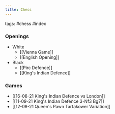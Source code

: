 ```yaml
---
title: Chess
---
```


tags: #chess #index 


### Openings
- White
	- [[Vienna Game]]
	- [[English Opening]]
- Black
	- [[Pirc Defence]]
	- [[King's Indian Defence]]

### Games
- [[16-08-21 King's Indian Defence vs London]]
- [[11-09-21 King's Indian Defence 3-Nf3 Bg7]]
- [[12-09-21 Queen's Pawn Tartakower Variation]]